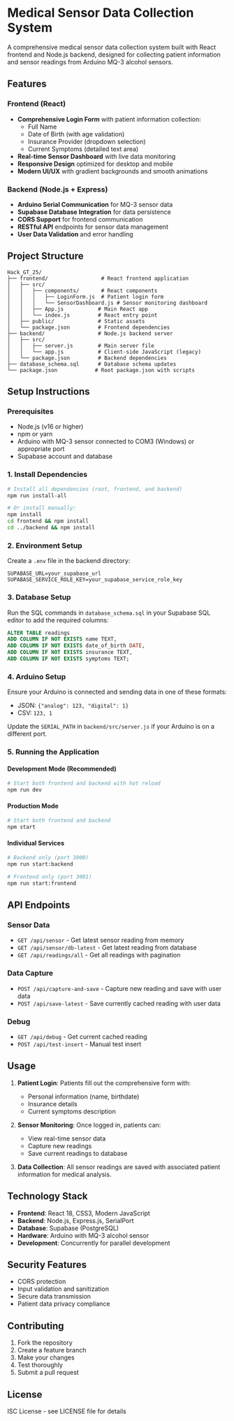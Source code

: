 # Medical Sensor Data Collection System

A comprehensive medical sensor data collection system built with React frontend and Node.js backend, designed for collecting patient information and sensor readings from Arduino MQ-3 alcohol sensors.

## Features

### Frontend (React)
- **Comprehensive Login Form** with patient information collection:
  - Full Name
  - Date of Birth (with age validation)
  - Insurance Provider (dropdown selection)
  - Current Symptoms (detailed text area)
- **Real-time Sensor Dashboard** with live data monitoring
- **Responsive Design** optimized for desktop and mobile
- **Modern UI/UX** with gradient backgrounds and smooth animations

### Backend (Node.js + Express)
- **Arduino Serial Communication** for MQ-3 sensor data
- **Supabase Database Integration** for data persistence
- **CORS Support** for frontend communication
- **RESTful API** endpoints for sensor data management
- **User Data Validation** and error handling

## Project Structure

```
Hack_GT_25/
├── frontend/                 # React frontend application
│   ├── src/
│   │   ├── components/       # React components
│   │   │   ├── LoginForm.js  # Patient login form
│   │   │   └── SensorDashboard.js # Sensor monitoring dashboard
│   │   ├── App.js           # Main React app
│   │   └── index.js         # React entry point
│   ├── public/              # Static assets
│   └── package.json         # Frontend dependencies
├── backend/                 # Node.js backend server
│   ├── src/
│   │   ├── server.js        # Main server file
│   │   └── app.js           # Client-side JavaScript (legacy)
│   └── package.json         # Backend dependencies
├── database_schema.sql      # Database schema updates
└── package.json            # Root package.json with scripts
```

## Setup Instructions

### Prerequisites
- Node.js (v16 or higher)
- npm or yarn
- Arduino with MQ-3 sensor connected to COM3 (Windows) or appropriate port
- Supabase account and database

### 1. Install Dependencies

```bash
# Install all dependencies (root, frontend, and backend)
npm run install-all

# Or install manually:
npm install
cd frontend && npm install
cd ../backend && npm install
```

### 2. Environment Setup

Create a `.env` file in the backend directory:

```env
SUPABASE_URL=your_supabase_url
SUPABASE_SERVICE_ROLE_KEY=your_supabase_service_role_key
```

### 3. Database Setup

Run the SQL commands in `database_schema.sql` in your Supabase SQL editor to add the required columns:

```sql
ALTER TABLE readings 
ADD COLUMN IF NOT EXISTS name TEXT,
ADD COLUMN IF NOT EXISTS date_of_birth DATE,
ADD COLUMN IF NOT EXISTS insurance TEXT,
ADD COLUMN IF NOT EXISTS symptoms TEXT;
```

### 4. Arduino Setup

Ensure your Arduino is connected and sending data in one of these formats:
- JSON: `{"analog": 123, "digital": 1}`
- CSV: `123, 1`

Update the `SERIAL_PATH` in `backend/src/server.js` if your Arduino is on a different port.

### 5. Running the Application

#### Development Mode (Recommended)
```bash
# Start both frontend and backend with hot reload
npm run dev
```

#### Production Mode
```bash
# Start both frontend and backend
npm start
```

#### Individual Services
```bash
# Backend only (port 3000)
npm run start:backend

# Frontend only (port 3001)
npm run start:frontend
```

## API Endpoints

### Sensor Data
- `GET /api/sensor` - Get latest sensor reading from memory
- `GET /api/sensor/db-latest` - Get latest reading from database
- `GET /api/readings/all` - Get all readings with pagination

### Data Capture
- `POST /api/capture-and-save` - Capture new reading and save with user data
- `POST /api/save-latest` - Save currently cached reading with user data

### Debug
- `GET /api/debug` - Get current cached reading
- `POST /api/test-insert` - Manual test insert

## Usage

1. **Patient Login**: Patients fill out the comprehensive form with:
   - Personal information (name, birthdate)
   - Insurance details
   - Current symptoms description

2. **Sensor Monitoring**: Once logged in, patients can:
   - View real-time sensor data
   - Capture new readings
   - Save current readings to database

3. **Data Collection**: All sensor readings are saved with associated patient information for medical analysis.

## Technology Stack

- **Frontend**: React 18, CSS3, Modern JavaScript
- **Backend**: Node.js, Express.js, SerialPort
- **Database**: Supabase (PostgreSQL)
- **Hardware**: Arduino with MQ-3 alcohol sensor
- **Development**: Concurrently for parallel development

## Security Features

- CORS protection
- Input validation and sanitization
- Secure data transmission
- Patient data privacy compliance

## Contributing

1. Fork the repository
2. Create a feature branch
3. Make your changes
4. Test thoroughly
5. Submit a pull request

## License

ISC License - see LICENSE file for details